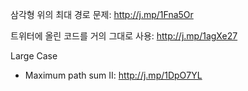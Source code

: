 삼각형 위의 최대 경로 문제: http://j.mp/1Fna5Or

트위터에 올린 코드를 거의 그대로 사용: http://j.mp/1agXe27

Large Case
- Maximum path sum II: http://j.mp/1DpO7YL
